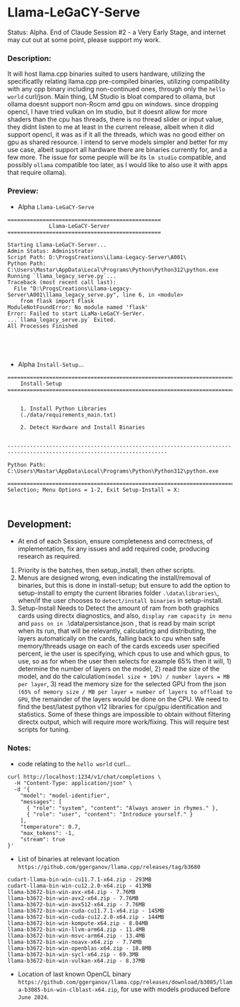 # Llama-LeGaCY-Serve
Status: Alpha. End of Claude Session #2 - a Very Early Stage, and internet may cut out at some point, please support my work.

### Description:
It will host llama.cpp binaries suited to users hardware, utilizing the specificatlly relating llama.cpp pre-compiled binaries, utilizing compatibility with any cpp binary including non-continued ones, through only the `hello world` curl/json. Main thing, LM Studio is bloat compared to ollama, but ollama doesnt support non-Rocm amd gpu on windows. since dropping opencl, I have tried vulkan on lm studio, but it doesnt allow for more shaders than the cpu has threads, there is no thread slider or input value, they didnt listen to me at least in the current release, albeit when it did support opencl, it was as if it all the threads, which was no good either on gpu as shared resource. I intend to serve models simpler and better for my use case, albeit support all hardware there are binaries currently for, and a few more. The issue for some people will be its `lm studio` compatible, and possibly `ollama` compatible too later, as I would like to also use it with apps that require ollama).

### Preview:
- Alpha `Llama-LeGaCY-Serve`
```
================================================
             Llama-LeGaCY-Server
================================================

Starting Llama-LeGaCY-Server...
Admin Status: Administrator
Script Path: D:\ProgsCreations\Llama-Legacy-Server\A001\
Python Path: C:\Users\Mastar\AppData\Local\Programs\Python\Python312\python.exe
Running `llama_legacy_serve.py`...
Traceback (most recent call last):
  File "D:\ProgsCreations\Llama-Legacy-Server\A001\llama_legacy_serve.py", line 6, in <module>
    from flask import Flask
ModuleNotFoundError: No module named 'flask'
Error: Failed to start LLaMa-LeGaCY-SerVer.
...`llama_legacy_serve.py` Exited.
All Processes Finished





```
- Alpha `Install-Setup`...
```
========================================================================================================================
    Install-Setup
========================================================================================================================


    1. Install Python Libraries
    (./data/requirements_main.txt)

    2. Detect Hardware and Install Binaries


------------------------------------------------------------------------------------------------------------------------

Python Path:
C:\Users\Mastar\AppData\Local\Programs\Python\Python312\python.exe

========================================================================================================================
Selection; Menu Options = 1-2, Exit Setup-Install = X:



```

## Development:
- At end of each Session, ensure completeness and correctness, of implementation, fix any issues and add required code, producing research as required.
1. Priority is the batches, then setup_install, then other scripts.
2. Menus are designed wrong, even indicating the install/removal of binaries, but this is done in install-setup; but ensure to add the option to setup-install to empty the current libraries folder `.\data\libraries\`, when/if the user chooses to `detect/install binaries` in setup-install. 
2. Setup-Install Needs to Detect the amount of ram from both graphics cards using directx diagnostics, and also, `display ram capacity in menu` and `pass on in `.\data\persistance.json , that is read by main script when its run, that will be relevantly, calculating and distributing, the layers automatically on the cards, falling back to cpu when safe memory/threads usage on each of the cards exceeds user specified percent, ie the user is specifying, which cpus to use and which gpus, to use, so as for when the user then selects for example 65% then it will, 1) determine the number of layers on the model, 2) read the size of the model, and do the calculation`(model size + 10%) / number layers = MB per layer`, 3) read the memory size for the selected GPU from the json `(65% of memory size / MB per layer = number of layers to offload to GPU`, the remainder of the layers would be done on the CPU. We need to find the best/latest python v12 libraries for cpu/gpu identification and statistics. Some of these things are impossible to obtain without filtering directx output, which will require more work/fixing. This will require test scripts for tuning.

### Notes:
- code relating to the `hello world` curl...
```
curl http://localhost:1234/v1/chat/completions \
  -H "Content-Type: application/json" \
  -d '{ 
    "model": "model-identifier",
    "messages": [ 
      { "role": "system", "content": "Always answer in rhymes." },
      { "role": "user", "content": "Introduce yourself." }
    ], 
    "temperature": 0.7, 
    "max_tokens": -1,
    "stream": true
}'
``` 
- List of binaries at relevant location `https://github.com/ggerganov/llama.cpp/releases/tag/b3680`
```
cudart-llama-bin-win-cu11.7.1-x64.zip - 293MB
cudart-llama-bin-win-cu12.2.0-x64.zip - 413MB
llama-b3672-bin-win-avx-x64.zip - 7.76MB
llama-b3672-bin-win-avx2-x64.zip - 7.76MB
llama-b3672-bin-win-avx512-x64.zip - 7.76MB
llama-b3672-bin-win-cuda-cu11.7.1-x64.zip - 145MB
llama-b3672-bin-win-cuda-cu12.2.0-x64.zip - 144MB
llama-b3672-bin-win-kompute-x64.zip - 8.04MB
llama-b3672-bin-win-llvm-arm64.zip - 11.4MB
llama-b3672-bin-win-msvc-arm64.zip - 13.4MB
llama-b3672-bin-win-noavx-x64.zip - 7.74MB
llama-b3672-bin-win-openblas-x64.zip - 18.8MB
llama-b3672-bin-win-sycl-x64.zip - 69.3MB
llama-b3672-bin-win-vulkan-x64.zip - 8.37MB
```
- Location of last known OpenCL binary `https://github.com/ggerganov/llama.cpp/releases/download/b3085/llama-b3085-bin-win-clblast-x64.zip`, for use with models produced before `June 2024`.

